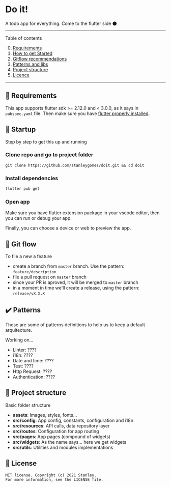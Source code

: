 # Do it!

A todo app for everything. Come to the flutter side 🌑

*******
Table of contents

 0. [Requirements](#requirements)
 1. [How to get Started](#startup)
 2. [Gitflow recommendations](#gitflow)
 3. [Patterns and libs](#patterns)
 4. [Project structure](#projetcstructure)
 5. [Licence](#license)
*******

<div id='requirements'/>

## :pencil: Requirements

This app supports flutter sdk >= 2.12.0 and < 3.0.0, as it says in `pubspec.yaml` file. Then make sure you have [flutter properly installed](https://flutter.dev/docs/get-started/install).

<div id='startup'/>

## :rocket: Startup

Step by step to get this up and running

### Clone repo and go to project folder

```
git clone https://github.com/stanleygomes/doit.git && cd doit
```

### Install dependencies

```sh
flutter pub get
```

### Open app

Make sure you have flutter extension package in your vscode editor, then you can run or debug your app.

Finally, you can choose a device or web to preview the app.


<div id='gitflow'/>

## :trident: Git flow

To file a new a feature

- create a branch from `master` branch. Use the pattern: `feature/description`
- file a pull request on `master` branch
- since your PR is aproved, it will be merged to `master` branch
- in a moment in time we'll create a release, using the pattern: `release/vX.X.X`

<div id='patterns'/>

## :heavy_check_mark: Patterns

These are some of patterns definitions to help us to keep a default arquitecture.

Working on...

- Linter: ????
- i18n: ????
- Date and time: ????
- Test: ????
- Http Request: ????
- Authentication: ????

<div id='projetcstructure'/>

## :open_file_folder: Project structure

Basic folder structure

- **assets**: Images, styles, fonts...
- **src/config**: App config, constants, configuration and i18n
- **src/resources**: API calls, data repository layer
- **src/routes**: Configuration for app routing
- **src/pages**: App pages (compound of widgets)
- **src/widgets**: As the name says... here we get widgets
- **src/utils**: Utilities and modules implementations

<div id='license'/>

## :scroll: License 

```
MIT license. Copyright (c) 2021 Stanley.
For more information, see the LICENSE file.
```

